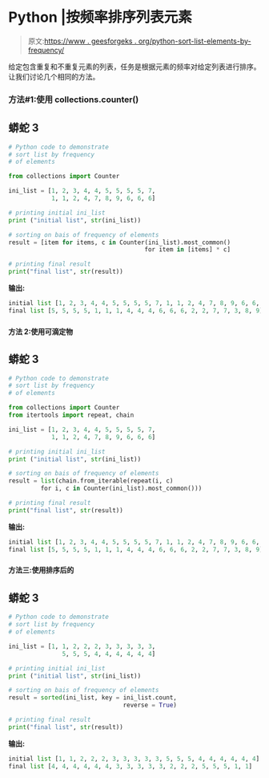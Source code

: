 # Python |按频率排序列表元素

> 原文:[https://www . geesforgeks . org/python-sort-list-elements-by-frequency/](https://www.geeksforgeeks.org/python-sort-list-elements-by-frequency/)

给定包含重复和不重复元素的列表，任务是根据元素的频率对给定列表进行排序。让我们讨论几个相同的方法。

### **方法#1:使用 collections.counter()**

## 蟒蛇 3

```py
# Python code to demonstrate
# sort list by frequency
# of elements

from collections import Counter

ini_list = [1, 2, 3, 4, 4, 5, 5, 5, 5, 7,
            1, 1, 2, 4, 7, 8, 9, 6, 6, 6]

# printing initial ini_list
print ("initial list", str(ini_list))

# sorting on bais of frequency of elements
result = [item for items, c in Counter(ini_list).most_common()
                                      for item in [items] * c]

# printing final result
print("final list", str(result))
```

**输出:**

```py
initial list [1, 2, 3, 4, 4, 5, 5, 5, 5, 7, 1, 1, 2, 4, 7, 8, 9, 6, 6, 6]
final list [5, 5, 5, 5, 1, 1, 1, 4, 4, 4, 6, 6, 6, 2, 2, 7, 7, 3, 8, 9]
```

### 
**方法 2:使用可滴定物**

## 蟒蛇 3

```py
# Python code to demonstrate
# sort list by frequency
# of elements

from collections import Counter
from itertools import repeat, chain

ini_list = [1, 2, 3, 4, 4, 5, 5, 5, 5, 7,
            1, 1, 2, 4, 7, 8, 9, 6, 6, 6]

# printing initial ini_list
print ("initial list", str(ini_list))

# sorting on bais of frequency of elements
result = list(chain.from_iterable(repeat(i, c)
         for i, c in Counter(ini_list).most_common()))

# printing final result
print("final list", str(result))
```

**输出:**

```py
initial list [1, 2, 3, 4, 4, 5, 5, 5, 5, 7, 1, 1, 2, 4, 7, 8, 9, 6, 6, 6]
final list [5, 5, 5, 5, 1, 1, 1, 4, 4, 4, 6, 6, 6, 2, 2, 7, 7, 3, 8, 9]
```

### 
**方法三:使用排序后的**

## 蟒蛇 3

```py
# Python code to demonstrate
# sort list by frequency
# of elements

ini_list = [1, 1, 2, 2, 2, 3, 3, 3, 3, 3,
               5, 5, 5, 4, 4, 4, 4, 4, 4]

# printing initial ini_list
print ("initial list", str(ini_list))

# sorting on bais of frequency of elements
result = sorted(ini_list, key = ini_list.count,
                                reverse = True)

# printing final result
print("final list", str(result))
```

**输出:**

```py
initial list [1, 1, 2, 2, 2, 3, 3, 3, 3, 3, 5, 5, 5, 4, 4, 4, 4, 4, 4]
final list [4, 4, 4, 4, 4, 4, 3, 3, 3, 3, 3, 2, 2, 2, 5, 5, 5, 1, 1]
```